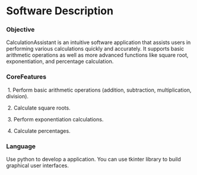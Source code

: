 # Software Description

### Objective

CalculationAssistant is an intuitive software application that assists users in performing various calculations quickly and accurately. It supports basic arithmetic operations as well as more advanced functions like square root, exponentiation, and percentage calculation.

### CoreFeatures

​	1.	Perform basic arithmetic operations (addition, subtraction, multiplication, division).

​	2.	Calculate square roots.

​	3.	Perform exponentiation calculations.

​	4.	Calculate percentages.

### Language

Use python to develop a application. You can use tkinter library to build graphical user interfaces.

